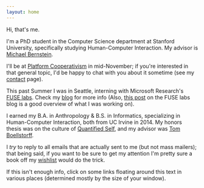 ```yaml
---
layout: home
---
```

Hi, that's me.

I'm a PhD student in the Computer Science department at Stanford University,
specifically studying Human-Computer Interaction.
My advisor is [Michael Bernstein][msb].

I'll be at [Platform Cooperativism][PC] in mid-November; if you're interested in that general topic, I'd be happy to chat with you about it sometime (see my [contact][] page).

This past Summer I was in Seattle,
interning with Microsoft Research's [FUSE labs][fuselabs].
Check my [blog][blog] for more info
(Also, [this post][fuseblogpost] on the FUSE labs blog is a good overview of what I was working on).

I earned my B.A. in Anthropology & B.S. in Informatics,
specializing in Human-Computer Interaction,
both from UC Irvine in 2014.
My honors thesis was on the culture of [Quantified Self][qsthesis],
and my advisor was [Tom Boellstorff][boellstorff].

I *try* to reply to all emails that are actually sent to me (but not mass mailers);
that being said, if you want to be sure to get my attention I'm pretty sure a book off my [wishlist][wishlist] would do the trick.

If this isn't enough info, click on some links floating around this text in various places
(determined mostly by the size of your window).

[qsthesis]: /media/papers/quantified_self.pdf
[blog]: /blog/
[boellstorff]: http://faculty.sites.uci.edu/boellstorff/
[wishlist]: //amzn.com/w/26BOYXJ3IHQKJ
[jure]: http://cs.stanford.edu/people/jure/
[infolab]: http://infolab.stanford.edu/
[DJ]: http://web.stanford.edu/~jurafsky/
[stanfordnlp]: http://nlp.stanford.edu/
[fuselabs]: http://fuse.microsoft.com/
[msb]: http://hci.stanford.edu/msb/
[fuseblogpost]: http://blog.fuselabs.org/post/125185306896/worker-centric-labor-markets
[PC]: http://platformcoop.net/
[contact]: /contact